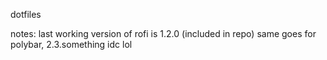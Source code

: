 dotfiles

notes:
last working version of rofi is 1.2.0 (included in repo)
same goes for polybar, 2.3.something idc lol